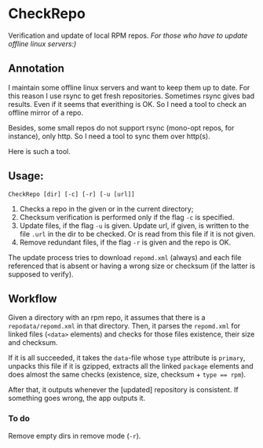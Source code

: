 # CheckRepo
Verification and update of local RPM repos.
*For those who have to update offline linux servers:)*

## Annotation

I maintain some offline linux servers and want to keep them up to date. For this reason I use rsync to get fresh repositories.
Sometimes rsync gives bad results. Even if it seems that everithing is OK. So I need a tool to check an offline mirror of a repo.

Besides, some small repos do not support rsync (mono-opt repos, for instance), only http.
So I need a tool to sync them over http(s).

Here is such a tool.

## Usage:

`CheckRepo [dir] [-c] [-r] [-u [url]]`

1. Checks a repo in the given or in the current directory;
2. Checksum verification is performed only if the flag `-c` is specified.
3. Update files, if the flag `-u` is given. Update url, if given, is written to the file `.url`
in the dir to be checked. Or is read from this file if it is not given.
4. Remove redundant files, if the flag `-r` is given and the repo is OK.

The update process tries to download `repomd.xml` (always) and each file referenced
that is absent or having a wrong size or checksum (if the latter is supposed to verify).

## Workflow

Given a directory with an rpm repo, it assumes that there is a `repodata/repomd.xml` in that directory.
Then, it parses the `repomd.xml` for linked files (`<data>` elements) and checks for those files
existence, their size and checksum.

If it is all succeeded, it takes the `data`-file whose `type` attribute is `primary`,
unpacks this file if it is gzipped, extracts all the linked `package` elements and does almost the same
checks (existence, size, checksum + `type == rpm`).

After that, it outputs whenever the [updated] repository is consistent.
If something goes wrong, the app outputs it.

### To do
Remove empty dirs in remove mode (`-r`).
